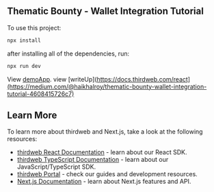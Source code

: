 ## Thematic Bounty - Wallet Integration Tutorial


To use this project:

```bash
npx install
```
after installing all of the dependencies, run:

```bash
npx run dev
```


View [demoApp]([https://pages.github.com/](https://walletintegration.vercel.app/)).
view [writeUp](https://docs.thirdweb.com/react](https://medium.com/@haikhalroy/thematic-bounty-wallet-integration-tutorial-4608415726c7)

## Learn More

To learn more about thirdweb and Next.js, take a look at the following resources:

- [thirdweb React Documentation](https://docs.thirdweb.com/react) - learn about our React SDK.
- [thirdweb TypeScript Documentation](https://docs.thirdweb.com/typescript) - learn about our JavaScript/TypeScript SDK.
- [thirdweb Portal](https://docs.thirdweb.com) - check our guides and development resources.
- [Next.js Documentation](https://nextjs.org/docs) - learn about Next.js features and API.

